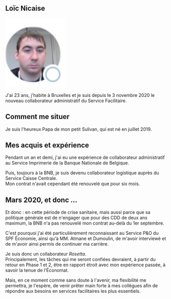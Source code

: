 <link rel="stylesheet" href="S2.css">
<link rel="stylesheet" href="foghorn2.css">

## Loïc Nicaise 

![](Loic_Nicaise.png)

J'ai 23 ans, j'habite à Bruxelles et je suis depuis le 3 novembre 2020 le nouveau collaborateur administratif du Service Facilitaire. 

## Comment me situer

Je suis l'heureux Papa de mon petit Sulivan, qui est né en juillet 2019.

## Mes acquis et expérience

Pendant un an et demi, j'ai eu une expérience de collaborateur administratif au Service Imprimerie de la Banque Nationale de Belgique.

Puis, toujours à la BNB, je suis devenu collaborateur logistique auprès du Service Caisse Centrale.  
Mon contrat n'avait cependant été renouvelé que pour six mois.

## Mars 2020, et donc ...

Et donc : en cette période de crise sanitaire, mais aussi parce que sa politique générale est de n'engager que pour des CDD de deux ans maximum, la BNB n'a pas renouvelé mon contrat au-delà du 1er septembre.

C'est pourquoi j'ai été particulièrement reconnaissant au Service P&O du SPF &Eacute;conomie, ainsi qu'à MM. Atmane et Dumoulin, de m'avoir interviewé et de m'avoir ainsi permis de continuer ma carrière.

Je suis donc un collaborateur *Rosetta*.  
Principalement, les tâches qui me seront confiées devraient, à partir du retour en Phase 1 et 2, être en rapport étroit avec mon expérience passée, à savoir la tenue de l'&Eacute;conomat.

Mais, en ce moment comme sans doute à l'avenir, ma flexibilité me permettra, je l'espère, de venir prêter main forte à mes collègues afin de répondre aux besoins en services facilitaires les plus essentiels.

